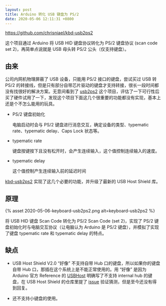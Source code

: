 ```yaml
---
layout: post
title: Arduino 转化 USB 键盘为 PS/2
date: 2020-05-06 12:11:31 +0800
---
```


<https://github.com/chrisniael/kbd-usb2ps2>

这个项目通过 Arduino 将 USB HID 键盘协议转化为 PS/2 键盘协议 (scan code set 2)，再简单点说就是 USB 母头转 PS/2 公头（仅支持键盘）。

## 由来

公司内网机物理屏蔽了 USB 设备，只能用 PS/2 接口的键盘，尝试买过 USB 转 PS/2 的转接线，但是只有部分自带芯片驱动的键盘才支持转接，很长一段时间都没有找很好的解决方案。无意间看到了 [usb2ps2](https://github.com/limao693/usb2ps2) 这个项目，评估了一下可行性后买了硬件试用了一下，发现这个项目下面这几个很重要的功能都没有实现，基本上还是个不怎么能用的玩具。

* PS/2 键盘初始化

  电脑启动时会与 PS/2 键盘进行消息交互，确定设备的类型、typematic rate、typematic delay、Caps Lock 状态等。

* typematic rate

  键盘按键按下且没有松开时，会产生连续输入，这个值控制连续输入的速度。

* typematic delay

  这个值控制产生连续输入前的延迟时间

[kbd-usb2ps2](https://github.com/chrisniael/kbd-usb2ps2) 实现了这几个必要的功能，并升级了最新的 USB Host Shield 库。

## 原理

{% asset 2020-05-06-keyboard-usb2ps2.png alt=keyboard-usb2ps2 %}

将 USB HID 键盘 Scan Code 转化为 PS/2 Scan Code (set 2)，实现了 PS/2 键盘初始化时与电脑交互协议（让电脑认为 Arduino 是 PS/2 键盘），并模拟了实现了键盘 typematic rate 和 typematic delay 的特点。

## 缺点

* USB Host Shield V2.0 “好像” 不支持自带 Hub 口的键盘，所以如果你的键盘自带 Hub 口，那插在这个系统上是不能正常使用的。用 “好像” 是因为 Arduino 官方 Reference 的 [USBHost](https://www.arduino.cc/en/Reference/USBHost) 明确写了不支持 internal hub 的键盘，在 USB Host Shield 的仓库里提了 [issue](https://github.com/felis/USB_Host_Shield_2.0/issues/518) 验证猜测，但是至今还没有得到回复。

* 还不支持小键盘的使用。
